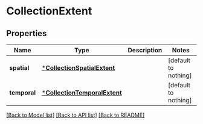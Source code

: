 # CollectionExtent


## Properties
Name | Type | Description | Notes
------------ | ------------- | ------------- | -------------
**spatial** | [***CollectionSpatialExtent**](CollectionSpatialExtent.md) |  | [default to nothing]
**temporal** | [***CollectionTemporalExtent**](CollectionTemporalExtent.md) |  | [default to nothing]


[[Back to Model list]](../README.md#models) [[Back to API list]](../README.md#api-endpoints) [[Back to README]](../README.md)


